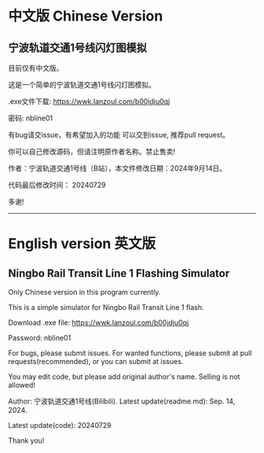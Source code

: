# 中文版 Chinese Version
宁波轨道交通1号线闪灯图模拟
-

目前仅有中文版。

这是一个简单的宁波轨道交通1号线闪灯图模拟。

.exe文件下载: 
https://wwk.lanzoul.com/b00jdju0qj

密码: nbline01

有bug请交issue，有希望加入的功能 可以交到issue, 推荐pull request。

你可以自己修改源码，但请注明原作者名称。禁止售卖!

作者：宁波轨道交通1号线（B站），本文件修改日期：2024年9月14日。

代码最后修改时间：
20240729

多谢!

-----------------
# English version 英文版
Ningbo Rail Transit Line 1 Flashing Simulator
-

Only Chinese version in this program currently.

This is a simple simulator for Ningbo Rail Transit Line 1 flash.

Download .exe file:
https://wwk.lanzoul.com/b00jdju0qj

Password: nbline01

For bugs, please submit issues.
For wanted functions, please submit at pull requests(recommended), or you can submit at issues.

You may edit code, but please add original author's name. Selling is not allowed!

Author: 宁波轨道交通1号线(Bilibili). Latest update(readme.md): Sep. 14, 2024.

Latest update(code):
20240729

Thank you!
